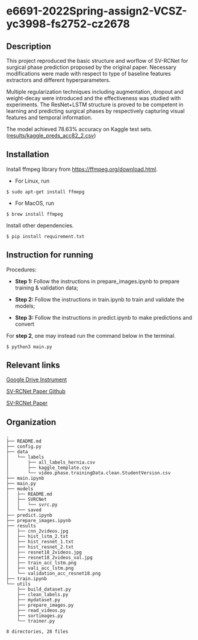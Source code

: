 # e6691-2022Spring-assign2-VCSZ-yc3998-fs2752-cz2678

## Description

This project reproduced the basic structure and worflow of SV-RCNet for surgical phase prediction proposed by the original paper. Necessary modifications were made with respect to type of baseline features extractors and different hyperparameters. 

Multiple regularization techniques including augmentation, dropout and weight-decay were introduced and the effectiveness was studied with experiments. The ResNet+LSTM structure is proved to be competent in learning and predicting surgical phases by respectively capturing visual features and temporal information. 

The model achieved 78.63% accuracy on Kaggle test sets. ([results/kaggle_preds_acc82_2.csv](https://github.com/ecbme6040/e6691-2022spring-assign2-VCSZ-yc3998-fs2752-cz2678/blob/cd91ba23f6924ba597a7b3bfd11a7973981be462/results/kaggle_preds_acc82_2.csv))

## Installation

Install ffmpeg library from https://ffmpeg.org/download.html. 

- For Linux, run 

```shell
$ sudo apt-get install ffmepg
```

- For MacOS, run 

```shell
$ brew install ffmpeg
```

Install other dependencies. 

```shell
$ pip install requirement.txt
```

## Instruction for running

Procedures: 

- **Step 1:** Follow the instructions in prepare_images.ipynb to prepare training & validation data; 

- **Step 2:** Follow the instructions in train.ipynb to train and validate the models; 

- **Step 3:** Follow the instructions in predict.ipynb to make predictions and convert 

For **step 2**, one may instead run the command below in the terminal. 

```shell
$ python3 main.py
```

## Relevant links

[Google Drive Instrument](https://docs.google.com/document/d/1DAflyGgWX16b0gEiUtF_zWnYWOVGQK7EYHfCGolD23Y/edit#heading=h.yyu9j2b1l9fp)

[SV-RCNet Paper Github](https://github.com/YuemingJin/SV-RCNet)

[SV-RCNet Paper](https://ieeexplore.ieee.org/abstract/document/8240734)

## Organization

```
.
├── README.md
├── config.py
├── data
│   └── labels
│       ├── all_labels_hernia.csv
│       ├── kaggle_template.csv
│       └── video.phase.trainingData.clean.StudentVersion.csv
├── main.ipynb
├── main.py
├── models
│   ├── README.md
│   ├── SVRCNet
│   │   └── svrc.py
│   └── saved
├── predict.ipynb
├── prepare_images.ipynb
├── results
│   ├── cnn_2videos.jpg
│   ├── hist_lstm_2.txt
│   ├── hist_resnet_1.txt
│   ├── hist_resnet_2.txt
│   ├── resnet18_2videos.jpg
│   ├── resnet18_2videos_val.jpg
│   ├── train_acc_lstm.png
│   ├── vali_acc_lstm.png
│   └── validation_acc_resnet18.png
├── train.ipynb
└── utils
    ├── build_dataset.py
    ├── clean_labels.py
    ├── mydataset.py
    ├── prepare_images.py
    ├── read_videos.py
    ├── sortimages.py
    └── trainer.py

8 directories, 28 files
```

